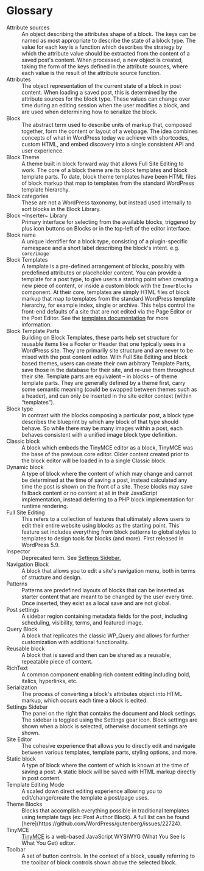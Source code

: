 # Glossary

<dl>
<dt>Attribute sources</dt>
<dd>An object describing the attributes shape of a block. The keys can be named as most appropriate to describe the state of a block type. The value for each key is a function which describes the strategy by which the attribute value should be extracted from the content of a saved post's content. When processed, a new object is created, taking the form of the keys defined in the attribute sources, where each value is the result of the attribute source function.</dd>

<dt>Attributes</dt>
<dd>The object representation of the current state of a block in post content. When loading a saved post, this is determined by the attribute sources for the block type. These values can change over time during an editing session when the user modifies a block, and are used when determining how to serialize the block.</dd>

<dt>Block</dt>
<dd>The abstract term used to describe units of markup that, composed together, form the content or layout of a webpage. The idea combines concepts of what in WordPress today we achieve with shortcodes, custom HTML, and embed discovery into a single consistent API and user experience.</dd>

<dt>Block Theme</dt>
<dd>A theme built in block forward way that allows Full Site Editing to work. The core of a block theme are its block templates and block template parts. To date, block theme templates have been HTML files of block markup that map to templates from the standard WordPress template hierarchy. </dd>

<dt>Block categories</dt>
<dd>These are not a WordPress taxonomy, but instead used internally to sort blocks in the Block Library.</dd>

<dt>Block ~Inserter~ Library</dt>
<dd>Primary interface for selecting from the available blocks, triggered by plus icon buttons on Blocks or in the top-left of the editor interface.</dd>

<dt>Block name</dt>
<dd>A unique identifier for a block type, consisting of a plugin-specific namespace and a short label describing the block's intent. e.g. <code>core/image</code></dd>

<dt>Block Templates</dt>
<dd> A template is a pre-defined arrangement of blocks, possibly with predefined attributes or placeholder content. You can provide a template for a post type, to give users a starting point when creating a new piece of content, or inside a custom block with the <code>InnerBlocks</code> component. At their core, templates are simply HTML files of block markup that map to templates from the standard WordPress template hierarchy, for example index, single or archive. This helps control the front-end defaults of a site that are not edited via the Page Editor or the Post Editor. See the <a href="../../developers/block-api/block-templates/">templates documentation</a> for more information. </dd>

<dt>Block Template Parts</dt>
<dd>Building on Block Templates, these parts help set structure for reusable items like a Footer or Header that one typically sees in a WordPress site. They are primarily site structure and are never to be mixed with the post content editor. With Full Site Editing and block based themes, users can create their own arbitrary Template Parts, save those in the database for their site, and re-use them throughout their site. Template parts are equivalent – in blocks – of theme template parts. They are generally defined by a theme first, carry some semantic meaning (could be swapped between themes such as a header), and can only be inserted in the site editor context (within “templates”). </dd>

<dt>Block type</dt>
<dd>In contrast with the blocks composing a particular post, a block type describes the blueprint by which any block of that type should behave. So while there may be many images within a post, each behaves consistent with a unified image block type definition.</dd>

<dt>Classic block</dt>
<dd>A block which embeds the TinyMCE editor as a block, TinyMCE was the base of the previous core editor. Older content created prior to the block editor will be loaded in to a single Classic block.</dd>

<dt>Dynamic block</dt>
<dd>A type of block where the content of which may change and cannot be determined at the time of saving a post, instead calculated any time the post is shown on the front of a site. These blocks may save fallback content or no content at all in their JavaScript implementation, instead deferring to a PHP block implementation for runtime rendering.</dd>

<dt>Full Site Editing </dt>
<dd>This refers to a collection of features that ultimately allows users to edit their entire website using blocks as the starting point. This feature set includes everything from block patterns to global styles to templates to design tools for blocks (and more). First released in WordPress 5.9.</dd>

<dt>Inspector</dt>
<dd>Deprecated term. See <a href="#settings-sidebar">Settings Sidebar.</a></dd>

<dt>Navigation Block</dt>
<dd>A block that allows you to edit a site's navigation menu, both in terms of structure and design.</a></dd>

<dt>Patterns</dt>
<dd>Patterns are predefined layouts of blocks that can be inserted as starter content that are meant to be changed by the user every time. Once inserted, they exist as a local save and are not global.</dd>

<dt>Post settings</dt>
<dd>A sidebar region containing metadata fields for the post, including scheduling, visibility, terms, and featured image.</dd>

<dt>Query Block</dt>
<dd>A block that replicates the classic WP_Query and allows for further customization with additional functionality.</dd>

<dt>Reusable block</dt>
<dd>A block that is saved and then can be shared as a reusable, repeatable piece of content.</dd>

<dt>RichText</dt>
<dd>A common component enabling rich content editing including bold, italics, hyperlinks, etc.</dd>

<dt>Serialization</dt>
<dd>The process of converting a block's attributes object into HTML markup, which occurs each time a block is edited.</dd>

<dt id="settings-sidebar">Settings Sidebar</dt>
<dd>The panel on the right that contains the document and block settings. The sidebar is toggled using the Settings gear icon. Block settings are shown when a block is selected, otherwise document settings are shown.</dd>

<dt>Site Editor</dt>
<dd>The cohesive experience that allows you to directly edit and navigate between various templates, template parts, styling options, and more. </dd>

<dt>Static block</dt>
<dd>A type of block where the content of which is known at the time of saving a post. A static block will be saved with HTML markup directly in post content.</dd>

<dt>Template Editing Mode</dt>
<dd>A scaled down direct editing experience allowing you to edit/change/create the template a post/page uses. </dd>

<dt>Theme Blocks</dt>
<dd>Blocks that accomplish everything possible in traditional templates using template tags (ex: Post Author Block). A full list can be found [here](https://github.com/WordPress/gutenberg/issues/22724).</dd>

<dt>TinyMCE</dt>
<dd><a href="https://www.tinymce.com/">TinyMCE</a> is a web-based JavaScript WYSIWYG (What You See Is What You Get) editor.</dd>

<dt>Toolbar</dt>
<dd>A set of button controls. In the context of a block, usually referring to the toolbar of block controls shown above the selected block.</dd>

</dl>
